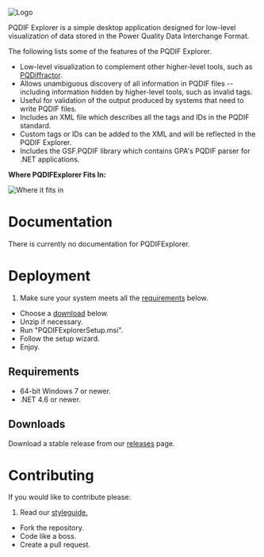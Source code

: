 ![Logo](https://raw.githubusercontent.com/GridProtectionAlliance/PQDIFExplorer/master/readme%20files/Logo.png)

PQDIF Explorer is a simple desktop application designed for low-level
visualization of data stored in the Power Quality Data Interchange Format.

The following lists some of the features of the PQDIF Explorer.

* Low-level visualization to complement other higher-level tools,
  such as [PQDiffractor](http://www.pqview.com/pqdiffractor/).
* Allows unambiguous discovery of all information in PQDIF files --
  including information hidden by higher-level tools, such as invalid tags.
* Useful for validation of the output produced by systems that need to write PQDIF files.
* Includes an XML file which describes all the tags and IDs in the PQDIF standard.
* Custom tags or IDs can be added to the XML and will be reflected in the PQDIF Explorer.
* Includes the GSF.PQDIF library which contains GPA's PQDIF parser for .NET applications.

**Where PQDIFExplorer Fits In:**

![Where it fits in](https://raw.githubusercontent.com/GridProtectionAlliance/PQDIFExplorer/master/readme%20files/Where%20it%20fits%20in.png)

# Documentation

There is currently no documentation for PQDIFExplorer.

# Deployment

1. Make sure your system meets all the [requirements](#requirements) below.
* Choose a [download](#downloads) below.
* Unzip if necessary.
* Run "PQDIFExplorerSetup.msi".
* Follow the setup wizard.
* Enjoy.

## Requirements

* 64-bit Windows 7 or newer.
* .NET 4.6 or newer.

## Downloads

Download a stable release from our [releases](https://github.com/GridProtectionAlliance/PQDIFExplorer/releases) page.

# Contributing
If you would like to contribute please:

1. Read our [styleguide.](https://www.gridprotectionalliance.org/docs/GPA_Coding_Guidelines_2011_03.pdf)
* Fork the repository.
* Code like a boss.
* Create a pull request.
